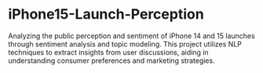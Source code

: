 # iPhone15-Launch-Perception
Analyzing the public perception and sentiment of iPhone 14 and 15 launches through sentiment analysis and topic modeling. This project utilizes NLP techniques to extract insights from user discussions, aiding in understanding consumer preferences and marketing strategies.
